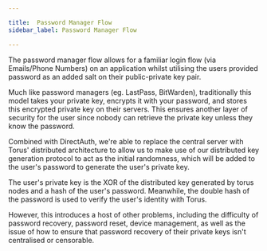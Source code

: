 ```yaml
---

title:  Password Manager Flow
sidebar_label: Password Manager Flow

---
```



The password manager flow allows for a familiar login flow \(via Emails/Phone Numbers\) on an application whilst utilising the users provided password as an added salt on their public-private key pair.

Much like password managers \(eg. LastPass, BitWarden\), traditionally this model takes your private key, encrypts it with your password, and stores this encrypted private key on their servers. This ensures another layer of security for the user since nobody can retrieve the private key unless they know the password.

Combined with DirectAuth, we're able to replace the central server with Torus' distributed architecture to allow us to make use of our distributed key generation protocol to act as the initial randomness, which will be added to the user's password to generate the user's private key.

The user's private key is the XOR of the distributed key generated by torus nodes and a hash of the user's password. Meanwhile, the double hash of the password is used to verify the user's identity with Torus.

However, this introduces a host of other problems, including the difficulty of password recovery, password reset, device management, as well as the issue of how to ensure that password recovery of their private keys isn't centralised or censorable.





